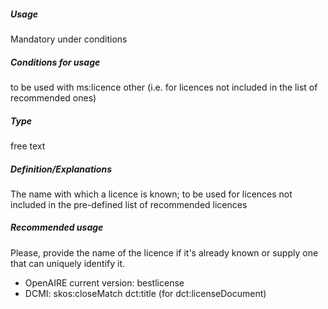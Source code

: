 ##### Usage
Mandatory under conditions
##### Conditions for usage
to be used with ms:licence other (i.e. for licences not included in the list of recommended ones) 
##### Type
free text
##### Definition/Explanations
The name with which a licence is known; to be used for licences not included in the pre-defined list of recommended licences
##### Recommended usage
Please, provide the name of the licence if it's already known or supply one that can uniquely identify it.
* OpenAIRE current version: bestlicense
* DCMI: skos:closeMatch dct:title (for dct:licenseDocument)
